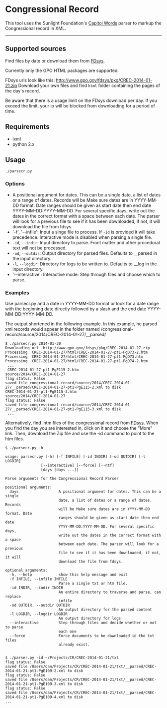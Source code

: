 # Congressional Record

This tool uses the Sunlight Foundation's [Capitol Words](https://github.com/sunlightlabs/Capitol-Words) parser to markup the Congressional record in XML. 

---

## Supported sources

Find files by date or download them from [FDsys](http://www.gpo.gov/fdsys/browse/collection.action?collectionCode=CREC). 

Currently only the GPO HTML packages are supported. 

FDsys urls look like this:
<http://www.gpo.gov/fdsys/pkg/CREC-2014-01-21.zip>
Download your own files and find `html` folder containing the pages of the day's record.

Be aware that there is a usage limit on the FDsys download per day. If you exceed the limit, your ip will be blocked from downloading for a period of time. 


## Requirements

- lxml
- python 2.x

## Usage

`./parsecr.py`

### Options
- A positional argument for dates. This can be a single date, a list
  of dates or a range of dates. Records will be  Make sure dates are in
  YYYY-MM-DD format. Date ranges should be given as start date then end 
  date YYYY-MM-DD:YYYY-MM-DD. For several specific days, write out the 
  dates in the correct format with a space between each date.
  The parser will look for a previous file to see if it has been downloaded, 
  if not, it will download the file from fdsys.
- '-f', '--infile': Input a singe file to process. If `-id` is provided it will take precedence. Interactive mode is disabled when parsing a single file.
- `-id`, `--indir`: Input directory to parse. Front matter and other procedural text will not be processed.
- `-od`, `--outdir`: Output directory for parsed files. Defaults to __parsed in the input directory.
- `-l`, `--logdir`: Directory for logs to be written to. Defaults to __log in the input directory.
- '--interactive': Interactive mode: Step through files and choose which to parse.


### Examples

Use parsecr.py and a date in YYYY-MM-DD format or look for a date range with the beginning date directly followed by a slash and the end date YYYY-MM-DD:YYYY-MM-DD.

The output shortened in the following example. In this example, he parsed xml records would appear in the folder named /congressional-record/source/2014/CREC-2014-01-27/__parsed/

```
$ ./parsecr.py 2014-01-30 
Downloading url  http://www.gpo.gov/fdsys/pkg/CREC-2014-01-27.zip
Processing  CREC-2014-01-27/html/CREC-2014-01-27-pt1-PgD73-2.htm
Processing  CREC-2014-01-27/html/CREC-2014-01-27-pt1-PgD73.htm
Processing  CREC-2014-01-27/html/CREC-2014-01-27-pt1-PgD74-2.htm
 ...
 CREC-2014-01-27-pt1-PgE115-2.htm
source/2014/CREC-2014-01-27
flag status: False
saved file congressional-record/source/2014/CREC-2014-01-27/__parsed/CREC-2014-01-27-pt1-PgE115-2.xml to disk
CREC-2014-01-27-pt1-PgE115-3.htm
source/2014/CREC-2014-01-27
flag status: False
saved file congressional-record/source/2014/CREC-2014-01-27/__parsed/CREC-2014-01-27-pt1-PgE115-3.xml to disk
 ... 

```

Alternatively, find .htm files of the congressional record from [FDsys](http://www.gpo.gov/fdsys/browse/collection.action?collectionCode=CREC). When you find the day you are interested in, click on it and choose the "More" link. Then, download the Zip file and use the -id command to point to the htm files. 

```
$ ./parsecr.py -h

usage: parsecr.py [-h] [-f INFILE] [-id INDIR] [-od OUTDIR] [-l LOGDIR]
                [--interactive] [--force] [--ntf]
                [days [days ...]]

Parse arguments for the Congressional Record Parser

positional arguments:
  days                  A positional argument for dates. This can be a single
                        date, a list of dates or a range of dates. Records
                        will be Make sure dates are in YYYY-MM-DD format. Date
                        ranges should be given as start date then end date
                        YYYY-MM-DD:YYYY-MM-DD. For several specific days,
                        write out the dates in the correct format with a space
                        between each date. The parser will look for a previous
                        file to see if it has been downloaded, if not, it will
                        download the file from fdsys.

optional arguments:
  -h, --help            show this help message and exit
  -f INFILE, --infile INFILE
                        Parse a single txt or htm file.
  -id INDIR, --indir INDIR
                        An entire directory to traverse and parse, can replace
                        infile
  -od OUTDIR, --outdir OUTDIR
                        An output directory for the parsed content
  -l LOGDIR, --logdir LOGDIR
                        An output directory for logs
  --interactive         Step through files and decide whether or not to parse
                        each one
  --force               Force documents to be downloaded id the txt files
                        already exist.


$ ./parser.py -id ~/Projects/CR/CREC-2014-01-21/txt
flag status: False
saved file /Users/dan/Projects/CR/CREC-2014-01-21/txt/__parsed/CREC-2014-01-21-pt1-PgE109-2.xml to disk
flag status: False
saved file /Users/dan/Projects/CR/CREC-2014-01-21/txt/__parsed/CREC-2014-01-21-pt1-PgE109-3.xml to disk
flag status: False
saved file /Users/dan/Projects/CR/CREC-2014-01-21/txt/__parsed/CREC-2014-01-21-pt1-PgE109-4.xml to disk
...
```
